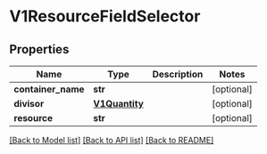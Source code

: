 # V1ResourceFieldSelector

## Properties
Name | Type | Description | Notes
------------ | ------------- | ------------- | -------------
**container_name** | **str** |  | [optional] 
**divisor** | [**V1Quantity**](V1Quantity.md) |  | [optional] 
**resource** | **str** |  | [optional] 

[[Back to Model list]](../README.md#documentation-for-models) [[Back to API list]](../README.md#documentation-for-api-endpoints) [[Back to README]](../README.md)


